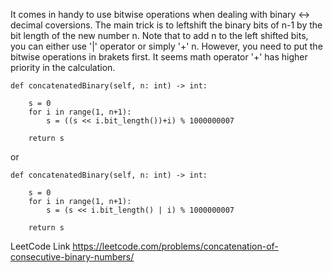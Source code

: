It comes in handy to use bitwise operations when dealing with binary <-> decimal coversions. The main trick is to leftshift the binary bits of n-1 by the bit length of the new number n. Note that to add n to the left shifted bits, you can either use '|' operator or simply '+' n. However, you need to put the bitwise operations in brakets first. It seems math operator '+' has higher priority in the calculation.

    def concatenatedBinary(self, n: int) -> int:
    
        s = 0
        for i in range(1, n+1):
            s = ((s << i.bit_length())+i) % 1000000007

        return s
or     
    
    def concatenatedBinary(self, n: int) -> int:

        s = 0
        for i in range(1, n+1):
            s = (s << i.bit_length() | i) % 1000000007

        return s
        
LeetCode Link https://leetcode.com/problems/concatenation-of-consecutive-binary-numbers/
